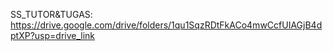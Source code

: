 SS_TUTOR&TUGAS: https://drive.google.com/drive/folders/1qu1SqzRDtFkACo4mwCcfUIAGjB4dptXP?usp=drive_link
